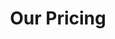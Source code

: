 ---
title: "Our Pricing"
# watermark text
watermark: "Pricing"
# page header background image
page_header_image: "images/background/about.jpg"
# meta description
description : "Prices scale with the size and complexity of the environment."


layout: "pricing"
draft: false
pricing:
  subtitle : "Pricing table"
  title : "choose your plan"
  pricing_table:

  # pricing table loop
  - title : "Free"
    price : "$0"
    unit : "month"
    description : "2 Tenants max"
    link : "contact"
    services:
    - "Multi Tenant"
    - "Instant security and license status"
    - "Quick access to relevant informaiton"
    - "Customizable per tenant"


  # pricing table loop
  - title : "Standard"
    price : "$3"
    unit : "month"
    description : "Annual subscription"
    link : "contact"
    services:
    - "Free features +"
    - "Up to 10 Tenants"
    - "Scheduled Actions"    
    - "$3.60 month by month option"

      
  # pricing table loop
  - title : "Premium"
    price : "$5"
    unit : "month"
    description : "Annual Subscription"
    link : "contact"
    services:
    - "Premium features +"    
    - "Unlimited Tenants"
    - "Tenant Groups & Workflows"
    - "$6 month by month option"
    - "Azure Virtual Desktop Management ($2 additional per user)"
---